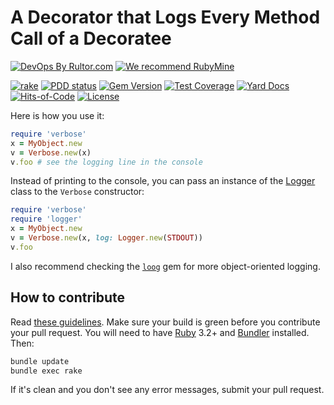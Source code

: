 # A Decorator that Logs Every Method Call of a Decoratee

[![DevOps By Rultor.com](https://www.rultor.com/b/yegor256/verbose)](https://www.rultor.com/p/yegor256/verbose)
[![We recommend RubyMine](https://www.elegantobjects.org/rubymine.svg)](https://www.jetbrains.com/ruby/)

[![rake](https://github.com/yegor256/verbose/actions/workflows/rake.yml/badge.svg)](https://github.com/yegor256/verbose/actions/workflows/rake.yml)
[![PDD status](https://www.0pdd.com/svg?name=yegor256/verbose)](https://www.0pdd.com/p?name=yegor256/verbose)
[![Gem Version](https://badge.fury.io/rb/verbose.svg)](https://badge.fury.io/rb/verbose)
[![Test Coverage](https://img.shields.io/codecov/c/github/yegor256/verbose.svg)](https://codecov.io/github/yegor256/verbose?branch=master)
[![Yard Docs](https://img.shields.io/badge/yard-docs-blue.svg)](https://rubydoc.info/github/yegor256/verbose/master/frames)
[![Hits-of-Code](https://hitsofcode.com/github/yegor256/verbose)](https://hitsofcode.com/view/github/yegor256/verbose)
[![License](https://img.shields.io/badge/license-MIT-green.svg)](https://github.com/yegor256/verbose/blob/master/LICENSE.txt)

Here is how you use it:

```ruby
require 'verbose'
x = MyObject.new
v = Verbose.new(x)
v.foo # see the logging line in the console
```

Instead of printing to the console, you can pass an instance
of the [Logger][logger] class to the `Verbose` constructor:

```ruby
require 'verbose'
require 'logger'
x = MyObject.new
v = Verbose.new(x, log: Logger.new(STDOUT))
v.foo
```

I also recommend checking the
[`loog`](https://github.com/yegor256/loog) gem
for more object-oriented logging.

## How to contribute

Read
[these guidelines](https://www.yegor256.com/2014/04/15/github-guidelines.html).
Make sure your build is green before you contribute
your pull request. You will need to have
[Ruby](https://www.ruby-lang.org/en/) 3.2+ and
[Bundler](https://bundler.io/) installed. Then:

```bash
bundle update
bundle exec rake
```

If it's clean and you don't see any error messages, submit your pull request.

[logger]: https://ruby-doc.org/stdlib-2.7.0/libdoc/logger/rdoc/Logger.html
